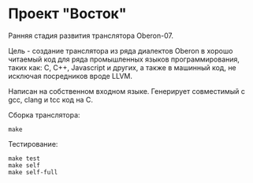 Проект "Восток"
=======================
Ранняя стадия развития транслятора Oberon-07.

Цель - создание транслятора из ряда диалектов Oberon в хорошо читаемый код для
ряда промышленных языков программирования, таких как: C, C++, Javascript и
других, а также в машинный код, не исключая посредников вроде LLVM.

Написан на собственном входном языке.
Генерирует совместимый с gcc, clang и tcc код на С.

Сборка транслятора:

	make

Тестирование:

	make test
	make self
	make self-full

